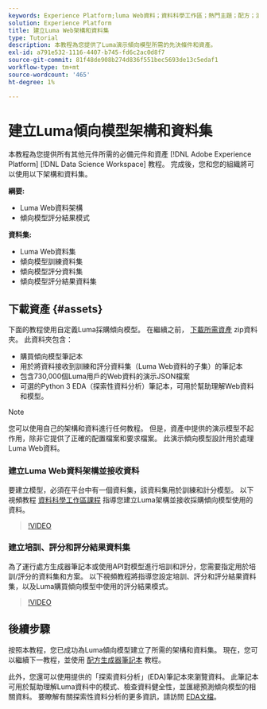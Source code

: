 ```yaml
---
keywords: Experience Platform;luma Web資料；資料科學工作區；熱門主題；配方；演示資料；demo Web資料；luma資料
solution: Experience Platform
title: 建立Luma Web架構和資料集
type: Tutorial
description: 本教程為您提供了Luma演示傾向模型所需的先決條件和資產。
exl-id: a791e532-1116-4407-b745-fd6c2ac0d8f7
source-git-commit: 81f48de908b274d836f551bec5693de13c5edaf1
workflow-type: tm+mt
source-wordcount: '465'
ht-degree: 1%

---
```


# 建立Luma傾向模型架構和資料集

本教程為您提供所有其他元件所需的必備元件和資產 [!DNL Adobe Experience Platform] [!DNL Data Science Workspace] 教程。 完成後，您和您的組織將可以使用以下架構和資料集。

**綱要:**

- Luma Web資料架構
- 傾向模型評分結果模式

**資料集:**

- Luma Web資料集
- 傾向模型訓練資料集
- 傾向模型評分資料集
- 傾向模型評分結果資料集

## 下載資產 {#assets}

下面的教程使用自定義Luma採購傾向模型。 在繼續之前， [下載所需資產](https://experienceleague.adobe.com/docs/platform-learn/assets/DSW-course-sample-assets.zip?lang=en) zip資料夾。 此資料夾包含：

- 購買傾向模型筆記本
- 用於將資料接收到訓練和評分資料集（Luma Web資料的子集）的筆記本
- 包含730,000個Luma用戶的Web資料的演示JSON檔案
- 可選的Python 3 EDA（探索性資料分析）筆記本，可用於幫助理解Web資料和模型。

>[!NOTE]
>
> 您可以使用自己的架構和資料進行任何教程。 但是，資產中提供的演示模型不起作用，除非它提供了正確的配置檔案和要求檔案。 此演示傾向模型設計用於處理Luma Web資料。

### 建立Luma Web資料架構並接收資料

要建立模型，必須在平台中有一個資料集，該資料集用於訓練和計分模型。 以下視頻教程 [資料科學工作區課程](https://experienceleague.adobe.com/?recommended=ExperiencePlatform-U-1-2021.1.dsw) 指導您建立Luma架構並接收採購傾向模型使用的資料。

>[!VIDEO](https://video.tv.adobe.com/v/333312)

### 建立培訓、評分和評分結果資料集

為了運行處方生成器筆記本或使用API對模型進行培訓和評分，您需要指定用於培訓/評分的資料集和方案。 以下視頻教程將指導您設定培訓、評分和評分結果資料集，以及Luma購買傾向模型中使用的評分結果模式。

>[!VIDEO](https://video.tv.adobe.com/v/333426)

## 後續步驟

按照本教程，您已成功為Luma傾向模型建立了所需的架構和資料集。 現在，您可以繼續下一教程，並使用 [配方生成器筆記本](../jupyterlab/create-a-model.md) 教程。

此外，您還可以使用提供的「探索資料分析」(EDA)筆記本來瀏覽資料。 此筆記本可用於幫助理解Luma資料中的模式、檢查資料健全性，並匯總預測傾向模型的相關資料。 要瞭解有關探索性資料分析的更多資訊，請訪問 [EDA文檔](../jupyterlab/eda-notebook.md)。
